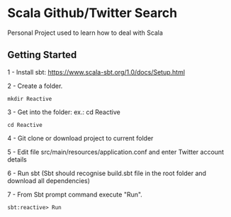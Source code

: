 
# Scala Github/Twitter Search 

Personal Project used to learn how to deal with Scala

## Getting Started

1 - Install sbt: https://www.scala-sbt.org/1.0/docs/Setup.html

2 - Create a folder. 
```
mkdir Reactive
```
3 - Get into the folder: ex.: cd Reactive 
```
cd Reactive
```
4 - Git clone or download project to current folder

5 - Edit file src/main/resources/application.conf and enter Twitter account details 

6 - Run sbt (Sbt should recognise build.sbt file in the root folder and download all dependencies) 

7 - From Sbt prompt command execute "Run".  
```
sbt:reactive> Run
```


